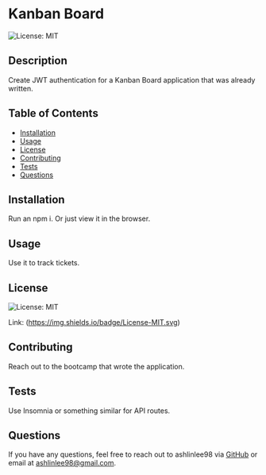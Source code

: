 # Kanban Board

  ![License: MIT](https://img.shields.io/badge/License-MIT.svg)

  ## Description
  Create JWT authentication for a Kanban Board application that was already written.

  ## Table of Contents
  - [Installation](#installation)
  - [Usage](#usage)
  - [License](#license)
  - [Contributing](#contributing)
  - [Tests](#tests)
  - [Questions](#questions)

  ## Installation
  Run an npm i. Or just view it in the browser.

  ## Usage
  Use it to track tickets.

  ## License

![License: MIT](https://img.shields.io/badge/License-MIT.svg)

Link: (https://img.shields.io/badge/License-MIT.svg)

  ## Contributing
  Reach out to the bootcamp that wrote the application.

  ## Tests
  Use Insomnia or something similar for API routes.

  ## Questions
  If you have any questions, feel free to reach out to ashlinlee98 via [GitHub](https://github.com/ashlinlee98) or email at ashlinlee98@gmail.com.
  